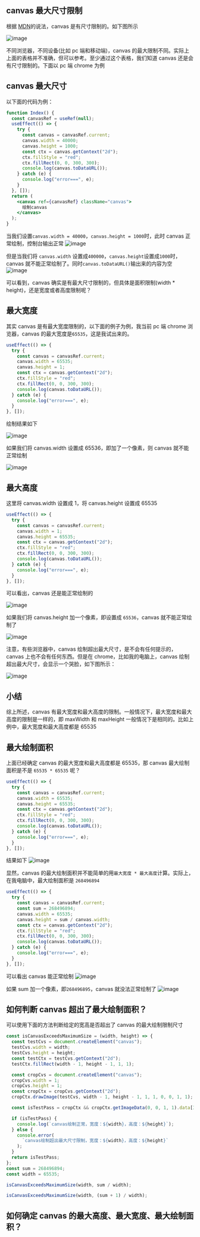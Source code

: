 ## canvas 最大尺寸限制

根据 [MDN](https://developer.mozilla.org/zh-CN/docs/Web/HTML/Element/canvas#%E6%9C%80%E5%A4%A7%E7%9A%84%E7%94%BB%E5%B8%83%E5%B0%BA%E5%AF%B8)的说法，canvas 是有尺寸限制的。如下图所示

![image](../excalidraw-app/max-size-01.jpg)

不同浏览器，不同设备(比如 pc 端和移动端)，canvas 的最大限制不同。实际上上面的表格并不准确，但可以参考。至少通过这个表格，我们知道 canvas 还是会有尺寸限制的。下面以 pc 端 chrome 为例

## canvas 最大尺寸

以下面的代码为例：

```jsx
function Index() {
  const canvasRef = useRef(null);
  useEffect(() => {
    try {
      const canvas = canvasRef.current;
      canvas.width = 40000;
      canvas.height = 1000;
      const ctx = canvas.getContext("2d");
      ctx.fillStyle = "red";
      ctx.fillRect(0, 0, 300, 300);
      console.log(canvas.toDataURL());
    } catch (e) {
      console.log("error===", e);
    }
  }, []);
  return (
    <canvas ref={canvasRef} className="canvas">
      绘制canvas
    </canvas>
  );
}
```

当我们设置`canvas.width = 40000`，`canvas.height = 1000`时，此时 canvas 正常绘制，控制台输出正常
![image](../excalidraw-app/max-size-02.jpg)

但是当我们将 `canvas.width` 设置成`400000`，`canvas.height`设置成`1000`时，canvas 就不能正常绘制了。同时`canvas.toDataURL()`输出来的内容为空
![image](../excalidraw-app/max-size-03.jpg)

可以看到，canvas 确实是有最大尺寸限制的，但具体是面积限制(width \* height)，还是宽度或者高度限制呢？

## 最大宽度

其实 canvas 是有最大宽度限制的，以下面的例子为例，我当前 pc 端 chrome 浏览器，canvas 的最大宽度是`65535`，这是我试出来的。

```jsx
useEffect(() => {
  try {
    const canvas = canvasRef.current;
    canvas.width = 65535;
    canvas.height = 1;
    const ctx = canvas.getContext("2d");
    ctx.fillStyle = "red";
    ctx.fillRect(0, 0, 300, 300);
    console.log(canvas.toDataURL());
  } catch (e) {
    console.log("error===", e);
  }
}, []);
```

绘制结果如下

![image](../excalidraw-app/max-size-04.jpg)

如果我们将 canvas.width 设置成 65536，即加了一个像素，则 canvas 就不能正常绘制

![image](../excalidraw-app/max-size-05.jpg)

## 最大高度

这里将 canvas.width 设置成 1，将 canvas.height 设置成 65535

```jsx
useEffect(() => {
  try {
    const canvas = canvasRef.current;
    canvas.width = 1;
    canvas.height = 65535;
    const ctx = canvas.getContext("2d");
    ctx.fillStyle = "red";
    ctx.fillRect(0, 0, 300, 300);
    console.log(canvas.toDataURL());
  } catch (e) {
    console.log("error===", e);
  }
}, []);
```

可以看出，canvas 还是能正常绘制的

![image](../excalidraw-app/max-size-06.jpg)

如果我们将 canvas.height 加一个像素，即设置成 `65536`，canvas 就不能正常绘制了

![image](../excalidraw-app/max-size-07.jpg)

注意，有些浏览器中，canvas 绘制超出最大尺寸，是不会有任何提示的，canvas 上也不会有任何东西。但是在 chrome，比如我的电脑上，canvas 绘制超出最大尺寸，会显示一个哭脸，如下图所示：

![image](../excalidraw-app/max-size-08.jpg)

## 小结

综上所述，canvas 有最大宽度和最大高度的限制。一般情况下，最大宽度和最大高度的限制是一样的，即 maxWidth 和 maxHeight 一般情况下是相同的。比如上例中，最大宽度和最大高度都是 65535

## 最大绘制面积

上面已经确定 canvas 的最大宽度和最大高度都是 65535，那 canvas 最大绘制面积是不是 `65535 * 65535` 呢？

```jsx
useEffect(() => {
  try {
    const canvas = canvasRef.current;
    canvas.width = 65535;
    canvas.height = 65535;
    const ctx = canvas.getContext("2d");
    ctx.fillStyle = "red";
    ctx.fillRect(0, 0, 300, 300);
    console.log(canvas.toDataURL());
  } catch (e) {
    console.log("error===", e);
  }
}, []);
```

结果如下
![image](../excalidraw-app/max-size-09.jpg)

显然，canvas 的最大绘制面积并不能简单的用`最大宽度 * 最大高度`计算。实际上，在我电脑中，最大绘制面积是 `268496894`

```jsx
useEffect(() => {
  try {
    const canvas = canvasRef.current;
    const sum = 268496894;
    canvas.width = 65535;
    canvas.height = sum / canvas.width;
    const ctx = canvas.getContext("2d");
    ctx.fillStyle = "red";
    ctx.fillRect(0, 0, 300, 300);
    console.log(canvas.toDataURL());
  } catch (e) {
    console.log("error===", e);
  }
}, []);
```

可以看出 canvas 能正常绘制
![image](../excalidraw-app/max-size-10.jpg)

如果 sum 加一个像素，即`268496895`，canvas 就没法正常绘制了
![image](../excalidraw-app/max-size-11.jpg)

## 如何判断 canvas 超出了最大绘制面积？

可以使用下面的方法判断给定的宽高是否超出了 canvas 的最大绘制限制尺寸

```js
const isCanvasExceedsMaximumSize = (width, height) => {
  const testCvs = document.createElement("canvas");
  testCvs.width = width;
  testCvs.height = height;
  const testCtx = testCvs.getContext("2d");
  testCtx.fillRect(width - 1, height - 1, 1, 1);

  const cropCvs = document.createElement("canvas");
  cropCvs.width = 1;
  cropCvs.height = 1;
  const cropCtx = cropCvs.getContext("2d");
  cropCtx.drawImage(testCvs, width - 1, height - 1, 1, 1, 0, 0, 1, 1);

  const isTestPass = cropCtx && cropCtx.getImageData(0, 0, 1, 1).data[3] !== 0;

  if (isTestPass) {
    console.log(`canvas绘制正常，宽度：${width}，高度：${height}`);
  } else {
    console.error(
      `canvas绘制超出最大尺寸限制，宽度：${width}，高度：${height}`
    );
  }
  return isTestPass;
};
const sum = 268496894;
const width = 65535;

isCanvasExceedsMaximumSize(width, sum / width);

isCanvasExceedsMaximumSize(width, (sum + 1) / width);
```

## 如何确定 canvas 的最大高度、最大宽度、最大绘制面积？
